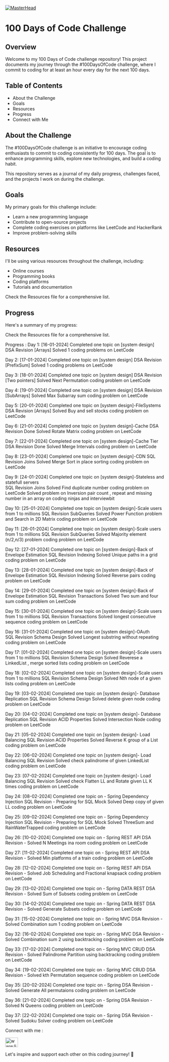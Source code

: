[![MasterHead](https://encrypted-tbn0.gstatic.com/images?q=tbn:ANd9GcTuB_ghodzoD6tcleBOiNI3PVhJQM33o0dy3LseDvH-Tz8IjBsATf-YKlYee_tzGrcpaDA&usqp=CAU)](https://kvs-manikanta.io)

<!DOCTYPE html>
<html lang="en">
<head>
  <meta charset="UTF-8">
  <meta name="viewport" content="width=device-width, initial-scale=1.0">
</head>
<body>

  <h1>100 Days of Code Challenge</h1>

  <h2>Overview</h2>

  <p>Welcome to my 100 Days of Code challenge repository! This project documents my journey through the #100DaysOfCode challenge, where I commit to coding for at least an hour every day for the next 100 days.</p>

  <h2>Table of Contents</h2>

  <ul>
    <li>About the Challenge</li>
    <li>Goals</li>
    <li>Resources</li>
    <li>Progress</li>
    <li>Connect with Me</li>
  </ul>

  <h2>About the Challenge</h2>

  <p>The #100DaysOfCode challenge is an initiative to encourage coding enthusiasts to commit to coding consistently for 100 days. The goal is to enhance programming skills, explore new technologies, and build a coding habit.</p>

  <p>This repository serves as a journal of my daily progress, challenges faced, and the projects I work on during the challenge.</p>

  <h2>Goals</h2>

  <p>My primary goals for this challenge include:</p>

  <ul>
    <li>Learn a new programming language</li>
    <li>Contribute to open-source projects</li>
    <li>Complete coding exercises on platforms like LeetCode and HackerRank</li>
    <li>Improve problem-solving skills</li>
  </ul>

  <h2>Resources</h2>

  <p>I'll be using various resources throughout the challenge, including:</p>

  <ul>
    <li>Online courses</li>
    <li>Programming books</li>
    <li>Coding platforms</li>
    <li>Tutorials and documentation</li>
  </ul>

  <p>Check the Resources file for a comprehensive list.</p>

  <h2>Progress</h2>

  <p>Here's a summary of my progress:</p>

  <!-- Insert the progress here -->


</body>
</html>


Check the Resources file for a comprehensive list.

Progress :
Day 1: [16-01-2024]
 Completed one topic on [system design]
 DSA Revision [Arrays]
 Solved 1 coding problems on LeetCode

Day 2: [17-01-2024]
 Completed one topic on [system design]
 DSA Revision [PrefixSum]
 Solved 1 coding problems on LeetCode

 Day 3: [18-01-2024]
 Completed one topic on [system design]
 DSA Revision [Two pointers]
 Solved Next Permutation coding problem on LeetCode

 Day 4: [19-01-2024]
 Completed one topic on [system design]
 DSA Revision [SubArrays]
 Solved Max Subarray sum coding problem on LeetCode

 Day 5: [20-01-2024]
 Completed one topic on [system design]-FileSystems
 DSA Revision [Arrays]
 Solved Buy and sell stocks coding problem on LeetCode

 Day 6: [21-01-2024]
 Completed one topic on [system design]-Cache
 DSA Revision Done
 Solved Rotate Matrix coding problem on LeetCode

 Day 7: [22-01-2024]
 Completed one topic on [system design]-Cache Tier
 DSA Revision Done
 Solved Merge Intervals coding problem on LeetCode

 Day 8: [23-01-2024]
 Completed one topic on [system design]-CDN 
 SQL Revision Joins 
 Solved Merge Sort in place sorting coding problem on LeetCode

 Day 9: [24-01-2024]
 Completed one topic on [system design]-Stateless and statefull servers  
 SQL Revision Joins 
 Solved Find duplicate number coding problem on LeetCode
 Solved problem on Inversion pair count , repeat and missing number in an array on coding ninjas and interviewbit

 Day 10: [25-01-2024]
 Completed one topic on [system design]-Scale users from 1 to millions 
 SQL Revision SubQueries 
 Solved Power Function problem and Search in 2D Matrix coding problem on LeetCode

 Day 11: [26-01-2024]
 Completed one topic on [system design]-Scale users from 1 to millions 
 SQL Revision SubQueries 
 Solved Majority element (n/2,n/3) problem coding problem on LeetCode
 
 Day 12: [27-01-2024]
 Completed one topic on [system design]-Back of Envelope Estimation 
 SQL Revision Indexing
 Solved Unique paths in a grid coding problem on LeetCode

 Day 13: [28-01-2024]
 Completed one topic on [system design]-Back of Envelope Estimation 
 SQL Revision Indexing
 Solved Reverse pairs coding problem on LeetCode

 Day 14: [29-01-2024]
 Completed one topic on [system design]-Back of Envelope Estimation 
 SQL Revision Transactions
 Solved Two sum and four sum coding problem on LeetCode

 Day 15: [30-01-2024]
 Completed one topic on [system design]-Scale users from 1 to millions 
 SQL Revision Transactions
 Solved longest consecutive sequence coding problem on LeetCode

 Day 16: [31-01-2024]
 Completed one topic on [system design]-OAuth  
 SQL Revision Schema Design
 Solved Longest substring without repeating coding problem on LeetCode
 
 Day 17: [01-02-2024]
 Completed one topic on [system design]-Scale users from 1 to millions 
 SQL Revision Schema Design
 Solved Reverese a LinkedList , merge sorted lists coding problem on LeetCode

 Day 18: [02-02-2024]
 Completed one topic on [system design]-Scale users from 1 to millions 
 SQL Revision Schema Design
 Solved Nth node of a given lists coding problem on LeetCode

 Day 19: [03-02-2024]
 Completed one topic on [system design]- Database Replication
 SQL Revision Schema Design
 Solved delete given node coding problem on LeetCode

 Day 20: [04-02-2024]
 Completed one topic on [system design]- Database Replication
 SQL Revision ACID Properties
 Solved Intersection Node coding problem on LeetCode

 Day 21: [05-02-2024]
 Completed one topic on [system design]- Load Balancing
 SQL Revision ACID Properties
 Solved Reverse K group of a List coding problem on LeetCode

 Day 22: [06-02-2024]
 Completed one topic on [system design]- Load Balancing
 SQL Revision 
 Solved check palindrome of given LinkedList coding problem on LeetCode
 
 Day 23: [07-02-2024]
 Completed one topic on [system design]- Load Balancing
 SQL Revision 
 Solved check Flatten LL and Rotate given LL K times coding problem on LeetCode

 Day 24: [08-02-2024]
 Completed one topic on - Spring Dependency Injection
 SQL Revision - Preparing for SQL Mock
 Solved Deep copy of given LL coding problem on LeetCode

 Day 25: [09-02-2024]
 Completed one topic on - Spring Dependency Injection
 SQL Revision - Preparing for SQL Mock
 Solved ThreeSum and RainWaterTrapped coding problem on LeetCode

 Day 26: [10-02-2024]
 Completed one topic on - Spring REST API
 DSA Revision - 
 Solved N Meetings ina room coding problem on LeetCode

 Day 27: [11-02-2024]
 Completed one topic on - Spring REST API
 DSA Revision - 
 Solved Min platforms of a train coding problem on LeetCode

 Day 28: [12-02-2024]
 Completed one topic on - Spring REST API
 DSA Revision - 
 Solved Job Scheduling and Fractional knapsack coding problem on LeetCode

 Day 29: [13-02-2024]
 Completed one topic on - Spring DATA REST 
 DSA Revision - 
 Solved Sum of Subsets coding problem on LeetCode

 Day 30: [14-02-2024]
 Completed one topic on - Spring DATA REST 
 DSA Revision - 
 Solved Generate Subsets coding problem on LeetCode

 Day 31: [15-02-2024]
 Completed one topic on - Spring MVC
 DSA Revision - 
 Solved Combination sum 1 coding problem on LeetCode

  Day 32: [16-02-2024]
 Completed one topic on - Spring MVC
 DSA Revision - 
 Solved Combination sum 2 using backtracking coding problem on LeetCode

 Day 33: [17-02-2024]
 Completed one topic on - Spring MVC CRUD
 DSA Revision - 
 Solved Palindrome Partition using backtracking coding problem on LeetCode

 Day 34: [19-02-2024]
 Completed one topic on - Spring MVC CRUD
 DSA Revision - 
 Solved kth Permutation sequence coding problem on LeetCode

 Day 35: [20-02-2024]
 Completed one topic on - Spring
 DSA Revision - 
 Solved Generate All permutaions coding problem on LeetCode

 Day 36: [21-02-2024]
 Completed one topic on - Spring 
 DSA Revision - 
 Solved N Queens coding problem on LeetCode

 Day 37: [22-02-2024]
 Completed one topic on - Spring 
 DSA Revision - 
 Solved Sudoku Solver coding problem on LeetCode
 
 
Connect with me :

<a href="https://linkedin.com/in/www.linkedin.com/in/kvs-manikanta-1a0141161" target="blank"><img align="center" src="https://raw.githubusercontent.com/rahuldkjain/github-profile-readme-generator/master/src/images/icons/Social/linked-in-alt.svg" alt="www.linkedin.com/in/kvs-manikanta-1a0141161" height="30" width="40" /></a>

Let's inspire and support each other on this coding journey! 🚀

